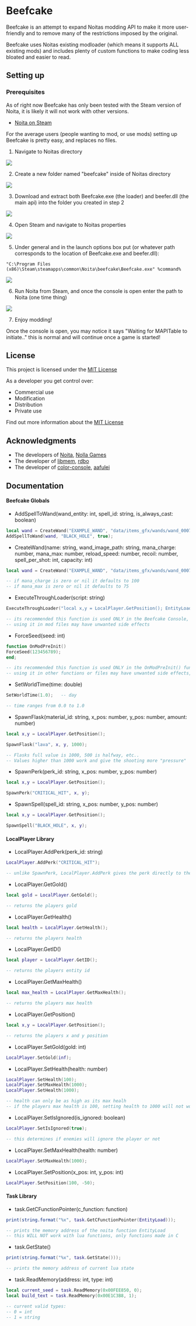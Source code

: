 # Beefcake

Beefcake is an attempt to expand Noitas modding API to make it more user-friendly and to remove many
of the restrictions imposed by the original.

Beefcake uses Noitas existing modloader (which means it supports ALL existing mods) and includes plenty
of custom functions to make coding less bloated and easier to read.

## Setting up

### Prerequisites

As of right now Beefcake has only been tested with the Steam version of Noita, it is likely it will
not work with other versions.
- [Noita on Steam](https://store.steampowered.com/app/881100/Noita/)

For the average users (people wanting to mod, or use mods) setting up Beefcake is pretty easy, and replaces no files.

1. Navigate to Noitas directory

![](https://github.com/ClarenceBain/Beefcake/blob/main/exampleimg/example1.png)

2. Create a new folder named "beefcake" inside of Noitas directory

![](https://github.com/ClarenceBain/Beefcake/blob/main/exampleimg/example2.png)

3. Download and extract both Beefcake.exe (the loader) and beefer.dll (the main api) into the folder you created in step 2

![](https://github.com/ClarenceBain/Beefcake/blob/main/exampleimg/example3.png)

4. Open Steam and navigate to Noitas properties

![](https://github.com/ClarenceBain/Beefcake/blob/main/exampleimg/example4.png)

5. Under general and in the launch options box put (or whatever path corresponds to the location of Beefcake.exe and beefer.dll):
```
"C:\Program Files (x86)\Steam\steamapps\common\Noita\beefcake\Beefcake.exe" %command%
```

![](https://github.com/ClarenceBain/Beefcake/blob/main/exampleimg/example5.png)

6. Run Noita from Steam, and once the console is open enter the path to Noita (one time thing)

![](https://github.com/ClarenceBain/Beefcake/blob/main/exampleimg/example6.png)

7. Enjoy modding!

Once the console is open, you may notice it says "Waiting for MAPITable to initiate.." this is normal and will continue once a game is started!

## License

This project is licensed under the [MIT License](LICENSE.md)

As a developer you get control over:
- Commercial use
- Modification
- Distribution
- Private use 

Find out more information about the [MIT License](LICENSE.md)

## Acknowledgments

  - The developers of [Noita](https://store.steampowered.com/app/881100/Noita/), [Nolla Games](https://nollagames.com/)
  - The developer of [libmem](https://github.com/rdbo/libmem), [rdbo](https://github.com/rdbo)
  - The developer of [color-console](https://github.com/aafulei/color-console), [aafulei](https://github.com/aafulei)
 
## Documentation

#### Beefcake Globals
- AddSpellToWand(wand_entity: int, spell_id: string, is_always_cast: boolean)
```lua
local wand = CreateWand("EXAMPLE_WAND", "data/items_gfx/wands/wand_0007.png", 250, 1000, 0.45, 0.2, 1, 3);
AddSpellToWand(wand, "BLACK_HOLE", true);
```
- CreateWand(name: string, wand_image_path: string, mana_charge: number, mana_max: number, reload_speed: number, recoil: number, spell_per_shot: int, capacity: int)
```lua
local wand = CreateWand("EXAMPLE_WAND", "data/items_gfx/wands/wand_0007.png", 250, 1000, 0.45, 0.2, 1, 3);

-- if mana_charge is zero or nil it defaults to 100
-- if mana_max is zero or nil it defaults to 75
```
- ExecuteThroughLoader(script: string)
```lua
ExecuteThroughLoader("local x,y = LocalPlayer.GetPosition(); EntityLoad('data/entities/flute.xml',x,y);");

-- its recommended this function is used ONLY in the Beefcake Console, it executes code through a LuaComponent avoiding many visual and memory bugs.
-- using it in mod files may have unwanted side effects
```
- ForceSeed(seed: int)
```lua
function OnModPreInit()
ForceSeed(123456789);
end;

-- its recommended this function is used ONLY in the OnModPreInit() function of the mods init.lua file
-- using it in other functions or files may have unwanted side effects, or likely to not work at all
```
- SetWorldTime(time: double)
```lua
SetWorldTime(1.0);   -- day

-- time ranges from 0.0 to 1.0
```
- SpawnFlask(material_id: string, x_pos: number, y_pos: number, amount: number)
```lua
local x,y = LocalPlayer.GetPosition();

SpawnFlask("lava", x, y, 1000);

-- Flasks full value is 1000, 500 is halfway, etc..
-- Values higher than 1000 work and give the shooting more "pressure"
```
- SpawnPerk(perk_id: string, x_pos: number, y_pos: number)
```lua
local x,y = LocalPlayer.GetPosition();

SpawnPerk("CRITICAL_HIT", x, y);
```
- SpawnSpell(spell_id: string, x_pos: number, y_pos: number)
```lua
local x,y = LocalPlayer.GetPosition();

SpawnSpell("BLACK_HOLE", x, y);
```

#### LocalPlayer Library
- LocalPlayer.AddPerk(perk_id: string)
```lua
LocalPlayer.AddPerk("CRITICAL_HIT");

-- unlike SpawnPerk, LocalPlayer.AddPerk gives the perk directly to the player
```
- LocalPlayer.GetGold()
```lua
local gold = LocalPlayer.GetGold();

-- returns the players gold
```
- LocalPlayer.GetHealth()
```lua
local health = LocalPlayer.GetHealth();

-- returns the players health
```
- LocalPlayer.GetID()
```lua
local player = LocalPlayer.GetID();

-- returns the players entity id
```
- LocalPlayer.GetMaxHealth()
```lua
local max_health = LocalPlayer.GetMaxHealth();

-- returns the players max health
```
- LocalPlayer.GetPosition()
```lua
local x,y = LocalPlayer.GetPosition();

-- returns the players x and y position
```
- LocalPlayer.SetGold(gold: int)
```lua
LocalPlayer.SetGold(inf);
```
- LocalPlayer.SetHealth(health: number)
```lua
LocalPlayer.SetHealth(100);
LocalPlayer.SetMaxHealth(1000);
LocalPlayer.SetHealth(1000);

-- health can only be as high as its max healh
-- if the players max health is 100, setting health to 1000 will not work unless setting max health before
```
- LocalPlayer.SetIsIgnored(is_ignored: boolean)
```lua
LocalPlayer.SetIsIgnored(true);

-- this determines if enemies will ignore the player or not
```
- LocalPlayer.SetMaxHealth(health: number)
```lua
LocalPlayer.SetMaxHealth(1000);
```
- LocalPlayer.SetPosition(x_pos: int, y_pos: int)
```lua
LocalPlayer.SetPosition(100, -50);
```

#### Task Library
- task.GetCFunctionPointer(c_function: function)
```lua
print(string.format("%x", task.GetCFunctionPointer(EntityLoad)));

-- prints the memory address of the noita function EntityLoad
-- this WILL NOT work with lua functions, only functions made in C
```
- task.GetState()
```lua
print(string.format("%x", task.GetState()));

-- prints the memory address of current lua state
```
- task.ReadMemory(address: int, type: int)
```lua
local current_seed = task.ReadMemory(0x00FEE850, 0);
local build_text = task.ReadMemory(0x00E1C3B8, 1);

-- current valid types:
-- 0 = int
-- 1 = string
```
